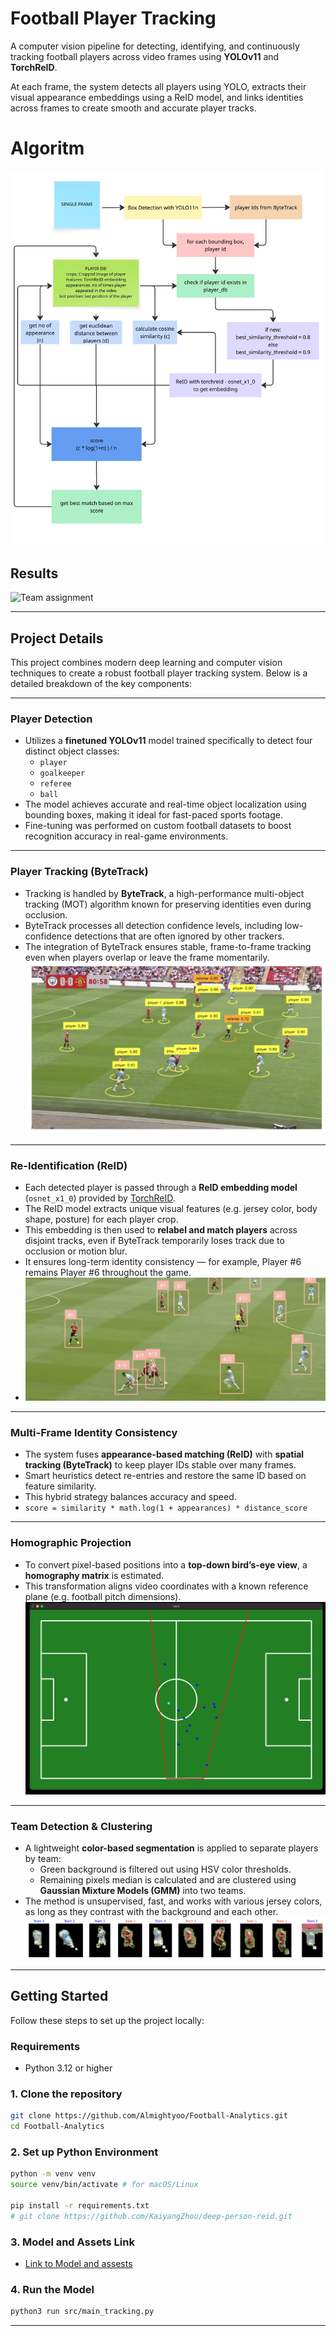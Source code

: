 # Football Player Tracking

A computer vision pipeline for detecting, identifying, and continuously tracking football players across video frames using **YOLOv11** and **TorchReID**.

At each frame, the system detects all players using YOLO, extracts their visual appearance embeddings using a ReID model, and links identities across frames to create smooth and accurate player tracks.

# Algoritm
![Flowchart](results/pipeline_flowchart.jpg)

## Results
![Team assignment](results/final_tracking_with_reid1-ezgif.com-optimize.gif)

---
##  Project Details

This project combines modern deep learning and computer vision techniques to create a robust football player tracking system. Below is a detailed breakdown of the key components:

---

### Player Detection

- Utilizes a **finetuned YOLOv11**  model trained specifically to detect four distinct object classes:
  - `player`
  - `goalkeeper`
  - `referee`
  - `ball`
- The model achieves accurate and real-time object localization using bounding boxes, making it ideal for fast-paced sports footage.
- Fine-tuning was performed on custom football datasets to boost recognition accuracy in real-game environments.

---

### Player Tracking (ByteTrack)

- Tracking is handled by **ByteTrack**, a high-performance multi-object tracking (MOT) algorithm known for preserving identities even during occlusion.
- ByteTrack processes all detection confidence levels, including low-confidence detections that are often ignored by other trackers.
- The integration of ByteTrack ensures stable, frame-to-frame tracking even when players overlap or leave the frame momentarily.
        ![alt text](results/players_labeled_detect.png)
---

### Re-Identification (ReID)

- Each detected player is passed through a **ReID embedding model** (`osnet_x1_0`) provided by [TorchReID](https://github.com/KaiyangZhou/deep-person-reid).
- The ReID model extracts unique visual features (e.g. jersey color, body shape, posture) for each player crop.
- This embedding is then used to **relabel and match players** across disjoint tracks, even if ByteTrack temporarily loses track due to occlusion or motion blur.
- It ensures long-term identity consistency — for example, Player #6 remains Player #6 throughout the game.
- ![alt text](results/tracking.png)

---

### Multi-Frame Identity Consistency

- The system fuses **appearance-based matching (ReID)** with **spatial tracking (ByteTrack)** to keep player IDs stable over many frames.
- Smart heuristics detect re-entries and restore the same ID based on feature similarity.
- This hybrid strategy balances accuracy and speed.
 - `score = similarity * math.log(1 + appearances) * distance_score`

---

### Homographic Projection

- To convert pixel-based positions into a **top-down bird’s-eye view**, a **homography matrix** is estimated.
- This transformation aligns video coordinates with a known reference plane (e.g. football pitch dimensions).
  ![team assignment](results/birdeye.png)

---

### Team Detection & Clustering

- A lightweight **color-based segmentation** is applied to separate players by team:
  - Green background is filtered out using HSV color thresholds.
  - Remaining pixels median is calculated and are clustered using **Gaussian Mixture Models (GMM)** into two teams.
- The method is unsupervised, fast, and works with various jersey colors, as long as they contrast with the background and each other.
  ![team assignment](results/team_assignemtn.png)

---




## Getting Started
Follow these steps to set up the project locally:

### Requirements
- Python 3.12 or higher


### 1. Clone the repository
```sh
git clone https://github.com/Almightyoo/Football-Analytics.git
cd Football-Analytics
```

### 2. Set up Python Environment
```sh
python -m venv venv
source venv/bin/activate # for macOS/Linux

pip install -r requirements.txt
# git clone https://github.com/KaiyangZhou/deep-person-reid.git

```
### 3. Model and Assets Link
- [Link to Model and assests](https://drive.google.com/drive/folders/1VAzygoEnSoDvWJQ2JVrM6O-O4Q7k5rm0?usp=sharing)


### 4. Run the Model
```sh
python3 run src/main_tracking.py
```



---





